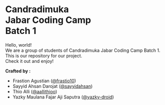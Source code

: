 <h1>Candradimuka <br> Jabar Coding Camp <br> Batch 1 </h1>

Hello, world! <br>
We are a group of students of Candradimuka Jabar Coding Camp Batch 1. <br>
This is our repository for our project. <br>
Check it out and enjoy! <br>

**Crafted by :**
- Frastion Agustian ([@frastio10](https://www.github.com/frastio10))
- Sayyid Ahsan Darojat ([@sayyidahsan](https://www.github.com/sayyidahsan))
- Thio Alli ([@aallithioo](https://www.github.com/aallithioo))
- Yazky Maulana Fajar Aji Saputra ([@yazky-droid](https://www.github.com/yazky-droid))
